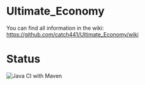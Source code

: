 # Ultimate_Economy

You can find all information in the wiki:
https://github.com/catch441/Ultimate_Economy/wiki

# Status
![Java CI with Maven](https://github.com/catch441/Ultimate_Economy/workflows/Java%20CI%20with%20Maven/badge.svg?branch=dev) 
